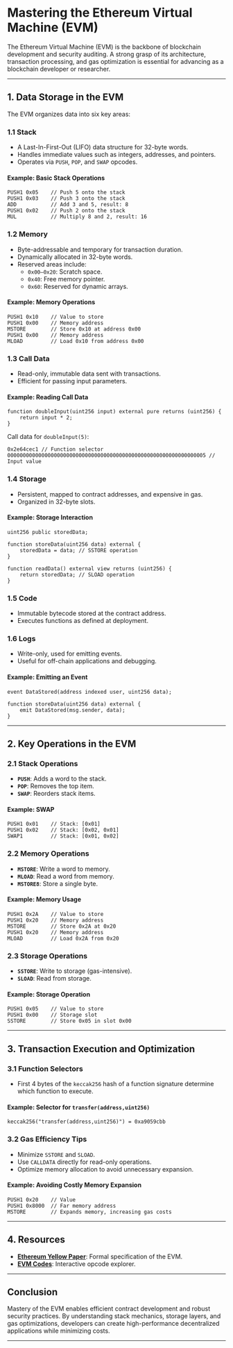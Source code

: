 # **Mastering the Ethereum Virtual Machine (EVM)**

The Ethereum Virtual Machine (EVM) is the backbone of blockchain development and security auditing. A strong grasp of its architecture, transaction processing, and gas optimization is essential for advancing as a blockchain developer or researcher.

---

## **1. Data Storage in the EVM**

The EVM organizes data into six key areas:

### **1.1 Stack**
- A Last-In-First-Out (LIFO) data structure for 32-byte words.
- Handles immediate values such as integers, addresses, and pointers.
- Operates via `PUSH`, `POP`, and `SWAP` opcodes.

#### **Example: Basic Stack Operations**
```assembly
PUSH1 0x05    // Push 5 onto the stack
PUSH1 0x03    // Push 3 onto the stack
ADD           // Add 3 and 5, result: 8
PUSH1 0x02    // Push 2 onto the stack
MUL           // Multiply 8 and 2, result: 16
```

### **1.2 Memory**
- Byte-addressable and temporary for transaction duration.
- Dynamically allocated in 32-byte words.
- Reserved areas include:
  - `0x00–0x20`: Scratch space.
  - `0x40`: Free memory pointer.
  - `0x60`: Reserved for dynamic arrays.

#### **Example: Memory Operations**
```assembly
PUSH1 0x10    // Value to store
PUSH1 0x00    // Memory address
MSTORE        // Store 0x10 at address 0x00
PUSH1 0x00    // Memory address
MLOAD         // Load 0x10 from address 0x00
```

### **1.3 Call Data**
- Read-only, immutable data sent with transactions.
- Efficient for passing input parameters.

#### **Example: Reading Call Data**
```solidity
function doubleInput(uint256 input) external pure returns (uint256) {
    return input * 2;
}
```
Call data for `doubleInput(5)`:
```
0x2e64cec1 // Function selector
0000000000000000000000000000000000000000000000000000000000000005 // Input value
```

### **1.4 Storage**
- Persistent, mapped to contract addresses, and expensive in gas.
- Organized in 32-byte slots.

#### **Example: Storage Interaction**
```solidity
uint256 public storedData;

function storeData(uint256 data) external {
    storedData = data; // SSTORE operation
}

function readData() external view returns (uint256) {
    return storedData; // SLOAD operation
}
```

### **1.5 Code**
- Immutable bytecode stored at the contract address.
- Executes functions as defined at deployment.

### **1.6 Logs**
- Write-only, used for emitting events.
- Useful for off-chain applications and debugging.

#### **Example: Emitting an Event**
```solidity
event DataStored(address indexed user, uint256 data);

function storeData(uint256 data) external {
    emit DataStored(msg.sender, data);
}
```

---

## **2. Key Operations in the EVM**

### **2.1 Stack Operations**
- **`PUSH`**: Adds a word to the stack.
- **`POP`**: Removes the top item.
- **`SWAP`**: Reorders stack items.

#### **Example: SWAP**
```assembly
PUSH1 0x01    // Stack: [0x01]
PUSH1 0x02    // Stack: [0x02, 0x01]
SWAP1         // Stack: [0x01, 0x02]
```

### **2.2 Memory Operations**
- **`MSTORE`**: Write a word to memory.
- **`MLOAD`**: Read a word from memory.
- **`MSTORE8`**: Store a single byte.

#### **Example: Memory Usage**
```assembly
PUSH1 0x2A    // Value to store
PUSH1 0x20    // Memory address
MSTORE        // Store 0x2A at 0x20
PUSH1 0x20    // Memory address
MLOAD         // Load 0x2A from 0x20
```

### **2.3 Storage Operations**
- **`SSTORE`**: Write to storage (gas-intensive).
- **`SLOAD`**: Read from storage.

#### **Example: Storage Operation**
```assembly
PUSH1 0x05    // Value to store
PUSH1 0x00    // Storage slot
SSTORE        // Store 0x05 in slot 0x00
```

---

## **3. Transaction Execution and Optimization**

### **3.1 Function Selectors**
- First 4 bytes of the `keccak256` hash of a function signature determine which function to execute.

#### **Example: Selector for `transfer(address,uint256)`**
```solidity
keccak256("transfer(address,uint256)") = 0xa9059cbb
```

### **3.2 Gas Efficiency Tips**
- Minimize `SSTORE` and `SLOAD`.
- Use `CALLDATA` directly for read-only operations.
- Optimize memory allocation to avoid unnecessary expansion.

#### **Example: Avoiding Costly Memory Expansion**
```assembly
PUSH1 0x20    // Value
PUSH1 0x8000  // Far memory address
MSTORE        // Expands memory, increasing gas costs
```

---

## **4. Resources**
- **[Ethereum Yellow Paper](https://ethereum.github.io/yellowpaper/)**: Formal specification of the EVM.
- **[EVM Codes](https://www.evm.codes/)**: Interactive opcode explorer.

---

## **Conclusion**

Mastery of the EVM enables efficient contract development and robust security practices. By understanding stack mechanics, storage layers, and gas optimizations, developers can create high-performance decentralized applications while minimizing costs.

---

